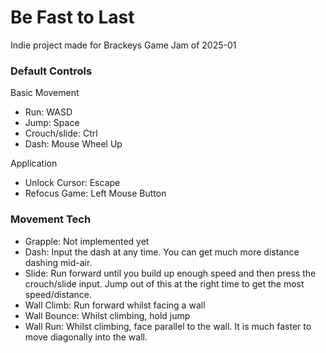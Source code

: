 # Be Fast to Last
Indie project made for Brackeys Game Jam of 2025-01

### Default Controls  
Basic Movement
- Run: WASD
- Jump: Space
- Crouch/slide: Ctrl
- Dash: Mouse Wheel Up
  
Application  
- Unlock Cursor: Escape
- Refocus Game: Left Mouse Button

### Movement Tech
- Grapple: Not implemented yet
- Dash: Input the dash at any time. You can get much more distance dashing mid-air.
- Slide: Run forward until you build up enough speed and then press the crouch/slide input. Jump out of this at the right time to get the most speed/distance.
- Wall Climb: Run forward whilst facing a wall
- Wall Bounce: Whilst climbing, hold jump
- Wall Run: Whilst climbing, face parallel to the wall. It is much faster to move diagonally into the wall.

